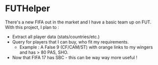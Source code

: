 # FUTHelper
There's a new FIFA out in the market and I have a basic team up on FUT. With this project, I plan to :
- Extract all player data (stats/countries/etc.)
- Query for players that I can buy, who fit my requirements.
  * Example : A False 9 (CF/CAM/ST) with orange links to my wingers and has > 80 PAS, SHO.
- Now that FIFA 17 has SBC - this can be way way more useful !
